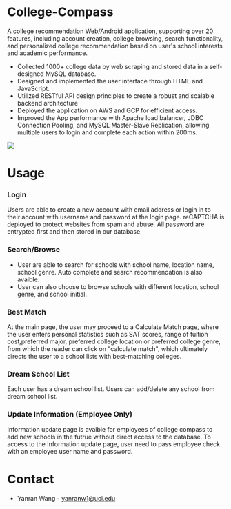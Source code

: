 # College-Compass
A college recommendation Web/Android application, supporting over 20 features, including account creation, college browsing, search functionality, and personalized college recommendation based on user's school interests and academic performance.

- Collected 1000+ college data by web scraping and stored data in a self-designed MySQL database.
- Designed and implemented the user interface through HTML and JavaScript.
- Utilized RESTful API design principles to create a robust and scalable backend architecture
- Deployed the application on AWS and GCP for efficient access. 
- Improved the App performance with Apache load balancer, JDBC Connection Pooling, and MySQL Master-Slave Replication, allowing multiple users to login and complete each action within 200ms.


![](https://github.com/yanranw1/College-Compass/assets/83220283/ea43c84f-2422-444e-ae90-aabef1468db4)

 

 

# Usage
### Login
Users are able to create a new account with email address or login in to their account with username and password at the login page. reCAPTCHA is deployed to protect websites from spam and abuse. All password are entrypted first and then stored in our database. 
### Search/Browse
- User are able to search for schools with school name, location name, school genre. Auto complete and search recommendation is also avaible.
- User can also choose to browse schools with different location, school genre, and school initial.
### Best Match
At the main page, the user may proceed to a Calculate Match page, where the user enters personal statistics such as SAT scores, range of tuition cost,preferred major, preferred college location or preferred college genre, from which the reader can click on "calculate match", which ultimately directs the user to a school lists with best-matching colleges.
### Dream School List
Each user has a dream school list. Users can add/delete any school from dream school list.
### Update Information (Employee Only)
Information update page is avaible for employees of college compass to add new schools in the futrue without direct access to the database. To access to the Information update page, user need to pass employee check with an employee user name and password. 

# Contact
- Yanran Wang - yanranw1@uci.edu
